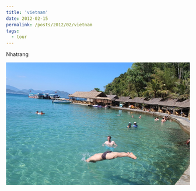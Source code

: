 ```yaml
---
title: 'vietnam'
date: 2012-02-15
permalink: /posts/2012/02/vietnam
tags:
  - tour
---
```


Nhatrang

![jump](/images/blogs/2012/02/vietnam/viet2012.jpg)

